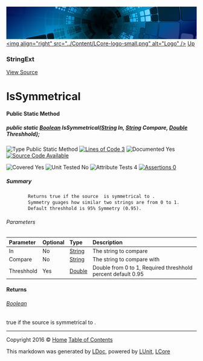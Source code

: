 ![](../Content/LCore-banner-small.png "")
[&lt;img align=&quot;right&quot; src=&quot;../Content/LCore-logo-small.png&quot; alt=&quot;Logo&quot; /&gt;](../../README.md)
[Up](StringExt.md)

### StringExt
[View Source](../Extensions/Reference%20Types/StringExt.cs)

# IsSymmetrical

#### Public Static Method

##### public static <a href="https://msdn.microsoft.com/en-us/library/system.boolean.aspx" alt="">Boolean</a> IsSymmetrical(<a href="https://msdn.microsoft.com/en-us/library/system.string.aspx" alt="">String</a> In, <a href="https://msdn.microsoft.com/en-us/library/system.string.aspx" alt="">String</a> Compare, <a href="https://msdn.microsoft.com/en-us/library/system.double.aspx" alt="">Double</a> Threshhold);

![Type Public Static Method](http://b.repl.ca/v1/Type-Public%20Static%20Method-Blue.png "") [![Lines of Code 3](http://b.repl.ca/v1/Lines%20of%20Code-3-blue.png "")](../Extensions/Reference%20Types/StringExt.cs#L883)    ![Documented Yes](http://b.repl.ca/v1/Documented-Yes-brightgreen.png "") [![Source Code Available](http://b.repl.ca/v1/Source%20Code-Available-brightgreen.png "")](../Extensions/Reference%20Types/StringExt.cs#L883)

![Covered Yes](http://b.repl.ca/v1/Covered-Yes-brightgreen.png "") ![Unit Tested No](http://b.repl.ca/v1/Unit%20Tested-No-lightgrey.png "") ![Attribute Tests 4](http://b.repl.ca/v1/Attribute%20Tests-4-brightgreen.png "") [![Assertions 0](http://b.repl.ca/v1/Assertions-0-lightgrey.png "")](../Extensions/Reference%20Types/StringExt.cs)

##### Summary

            Returns true if the source  is symmetrical to . 
            Symmetry guages how similar two strings are from 0 to 1.
            Default threshhold is 95% Symmetry (0.95).
            

###### Parameters

Parameter | Optional | Type | Description
:---  | :---  | :---  | :--- 
In | No | [String](https://msdn.microsoft.com/en-us/library/system.string.aspx) | The string to compare
Compare | No | [String](https://msdn.microsoft.com/en-us/library/system.string.aspx) | The string to compare with
Threshhold | Yes | [Double](https://msdn.microsoft.com/en-us/library/system.double.aspx) | Double from 0 to 1, Required threshhold percent default 0.95


#### Returns

###### [Boolean](https://msdn.microsoft.com/en-us/library/system.boolean.aspx)
 true if the source  is symmetrical to . 



---

Copyright 2016 &copy; [Home](../../README.md) [Table of Contents](../../TableOfContents.md)

This markdown was generated by [LDoc](https://github.com/CodeSingularity/LDoc), powered by [LUnit](https://github.com/CodeSingularity/LUnit), [LCore](https://github.com/CodeSingularity/LCore)
